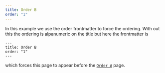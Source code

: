```yaml
---
title: Order B
order: "1"
---
```


In this example we use the order frontmatter to force the ordering. With out this the ordering is alpanumeric on the title but here the frontmatter is

    ---
    title: Order B
    order: "1"
    ---

which forces this page to appear before the [`Order A`](oa) page.
